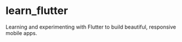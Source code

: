 # learn_flutter
 Learning and experimenting with Flutter to build beautiful, responsive mobile apps.

